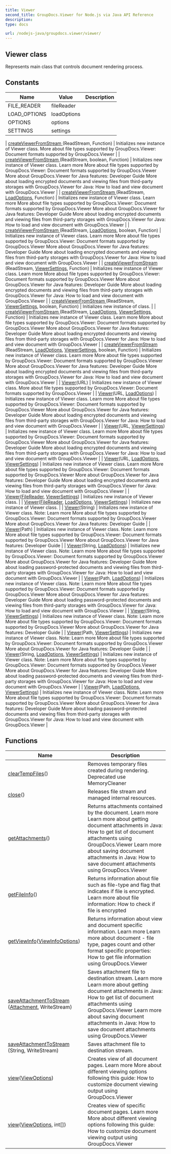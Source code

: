 ```yaml
---
title: Viewer
second_title: GroupDocs.Viewer for Node.js via Java API Reference
description: 
type: docs

url: /nodejs-java/groupdocs.viewer/viewer/
---
```


## Viewer class

 Represents main class that controls document rendering process.
 

## Constants

| Name | Value | Description |
| --- | --- | --- |
| FILE_READER | fileReader |  |
| LOAD_OPTIONS | loadOptions |  |
| OPTIONS | options |  |
| SETTINGS | settings |  |

| [createViewerFromStream ](viewer)(ReadStream, Function) | Initializes new instance of Viewer class. More about file types supported by GroupDocs.Viewer: Document formats supported by GroupDocs.Viewer |
| [createViewerFromStream ](viewer)(ReadStream, boolean, Function) | Initializes new instance of Viewer class. Learn more More about file types supported by GroupDocs.Viewer: Document formats supported by GroupDocs.Viewer More about GroupDocs.Viewer for Java features: Developer Guide More about loading encrypted documents and viewing files from third-party storages with GroupDocs.Viewer for Java: How to load and view document with GroupDocs.Viewer |
| [createViewerFromStream ](viewer)(ReadStream, [LoadOptions](../loadoptions), Function) | Initializes new instance of Viewer class. Learn more More about file types supported by GroupDocs.Viewer: Document formats supported by GroupDocs.Viewer More about GroupDocs.Viewer for Java features: Developer Guide More about loading encrypted documents and viewing files from third-party storages with GroupDocs.Viewer for Java: How to load and view document with GroupDocs.Viewer |
| [createViewerFromStream ](viewer)(ReadStream, [LoadOptions](../loadoptions), boolean, Function) | Initializes new instance of Viewer class. Learn more More about file types supported by GroupDocs.Viewer: Document formats supported by GroupDocs.Viewer More about GroupDocs.Viewer for Java features: Developer Guide More about loading encrypted documents and viewing files from third-party storages with GroupDocs.Viewer for Java: How to load and view document with GroupDocs.Viewer |
| [createViewerFromStream ](viewer)(ReadStream, [ViewerSettings](../viewersettings), Function) | Initializes new instance of Viewer class. Learn more More about file types supported by GroupDocs.Viewer: Document formats supported by GroupDocs.Viewer More about GroupDocs.Viewer for Java features: Developer Guide More about loading encrypted documents and viewing files from third-party storages with GroupDocs.Viewer for Java: How to load and view document with GroupDocs.Viewer |
| [createViewerFromStream ](viewer)(ReadStream, [ViewerSettings](../viewersettings), boolean, Function) | Initializes new instance of class. |
| [createViewerFromStream ](viewer)(ReadStream, [LoadOptions](../loadoptions), [ViewerSettings](../viewersettings), Function) | Initializes new instance of Viewer class. Learn more More about file types supported by GroupDocs.Viewer: Document formats supported by GroupDocs.Viewer More about GroupDocs.Viewer for Java features: Developer Guide More about loading encrypted documents and viewing files from third-party storages with GroupDocs.Viewer for Java: How to load and view document with GroupDocs.Viewer |
| [createViewerFromStream ](viewer)(ReadStream, [LoadOptions](../loadoptions), [ViewerSettings](../viewersettings), boolean, Function) | Initializes new instance of Viewer class. Learn more More about file types supported by GroupDocs.Viewer: Document formats supported by GroupDocs.Viewer More about GroupDocs.Viewer for Java features: Developer Guide More about loading encrypted documents and viewing files from third-party storages with GroupDocs.Viewer for Java: How to load and view document with GroupDocs.Viewer |
| [Viewer](viewer)(URL) | Initializes new instance of Viewer class. More about file types supported by GroupDocs.Viewer: Document formats supported by GroupDocs.Viewer |
| [Viewer](viewer)(URL, [LoadOptions](../loadoptions)) | Initializes new instance of Viewer class. Learn more More about file types supported by GroupDocs.Viewer: Document formats supported by GroupDocs.Viewer More about GroupDocs.Viewer for Java features: Developer Guide More about loading encrypted documents and viewing files from third-party storages with GroupDocs.Viewer for Java: How to load and view document with GroupDocs.Viewer |
| [Viewer](viewer)(URL, [ViewerSettings](../viewersettings)) | Initializes new instance of Viewer class. Learn more More about file types supported by GroupDocs.Viewer: Document formats supported by GroupDocs.Viewer More about GroupDocs.Viewer for Java features: Developer Guide More about loading encrypted documents and viewing files from third-party storages with GroupDocs.Viewer for Java: How to load and view document with GroupDocs.Viewer |
| [Viewer](viewer)(URL, [LoadOptions](../loadoptions), [ViewerSettings](../viewersettings)) | Initializes new instance of Viewer class. Learn more More about file types supported by GroupDocs.Viewer: Document formats supported by GroupDocs.Viewer More about GroupDocs.Viewer for Java features: Developer Guide More about loading encrypted documents and viewing files from third-party storages with GroupDocs.Viewer for Java: How to load and view document with GroupDocs.Viewer |
| [Viewer](viewer)([FileReader](../filereader), [ViewerSettings](../viewersettings)) | Initializes new instance of Viewer class. |
| [Viewer](viewer)([FileReader](../filereader), [LoadOptions](../loadoptions), [ViewerSettings](../viewersettings)) | Initializes new instance of Viewer class. |
| [Viewer](viewer)(String) | Initializes new instance of Viewer class. Note: Learn more More about file types supported by GroupDocs.Viewer: Document formats supported by GroupDocs.Viewer More about GroupDocs.Viewer for Java features: Developer Guide |
| [Viewer](viewer)(Path) | Initializes new instance of Viewer class. Note: Learn more More about file types supported by GroupDocs.Viewer: Document formats supported by GroupDocs.Viewer More about GroupDocs.Viewer for Java features: Developer Guide |
| [Viewer](viewer)(String, [LoadOptions](../loadoptions)) | Initializes new instance of Viewer class. Note: Learn more More about file types supported by GroupDocs.Viewer: Document formats supported by GroupDocs.Viewer More about GroupDocs.Viewer for Java features: Developer Guide More about loading password-protected documents and viewing files from third-party storages with GroupDocs.Viewer for Java: How to load and view document with GroupDocs.Viewer |
| [Viewer](viewer)(Path, [LoadOptions](../loadoptions)) | Initializes new instance of Viewer class. Note: Learn more More about file types supported by GroupDocs.Viewer: Document formats supported by GroupDocs.Viewer More about GroupDocs.Viewer for Java features: Developer Guide More about loading password-protected documents and viewing files from third-party storages with GroupDocs.Viewer for Java: How to load and view document with GroupDocs.Viewer |
| [Viewer](viewer)(String, [ViewerSettings](../viewersettings)) | Initializes new instance of Viewer class. Note: Learn more More about file types supported by GroupDocs.Viewer: Document formats supported by GroupDocs.Viewer More about GroupDocs.Viewer for Java features: Developer Guide |
| [Viewer](viewer)(Path, [ViewerSettings](../viewersettings)) | Initializes new instance of Viewer class. Note: Learn more More about file types supported by GroupDocs.Viewer: Document formats supported by GroupDocs.Viewer More about GroupDocs.Viewer for Java features: Developer Guide |
| [Viewer](viewer)(String, [LoadOptions](../loadoptions), [ViewerSettings](../viewersettings)) | Initializes new instance of Viewer class. Note: Learn more More about file types supported by GroupDocs.Viewer: Document formats supported by GroupDocs.Viewer More about GroupDocs.Viewer for Java features: Developer Guide More about loading password-protected documents and viewing files from third-party storages with GroupDocs.Viewer for Java: How to load and view document with GroupDocs.Viewer |
| [Viewer](viewer)(Path, [LoadOptions](../loadoptions), [ViewerSettings](../viewersettings)) | Initializes new instance of Viewer class. Note: Learn more More about file types supported by GroupDocs.Viewer: Document formats supported by GroupDocs.Viewer More about GroupDocs.Viewer for Java features: Developer Guide More about loading password-protected documents and viewing files from third-party storages with GroupDocs.Viewer for Java: How to load and view document with GroupDocs.Viewer |

## Functions

| Name | Description |
| --- | --- |
| [clearTempFiles](cleartempfiles)() | Removes temporary files created during rendering. Deprecated use MemoryCleaner |
| [close](close)() | Releases file stream and managed internal resources. |
| [getAttachments](getattachments)() | Returns attachments contained by the document. Learn more Learn more about getting document attachments in Java: How to get list of document attachments using GroupDocs.Viewer Learn more about saving document attachments in Java: How to save document attachments using GroupDocs.Viewer |
| [getFileInfo](getfileinfo)() | Returns information about file such as file-type and flag that indicates if file is encrypted. Learn more about file information: How to check if file is encrypted |
| [getViewInfo](getviewinfo)([ViewInfoOptions](../viewinfooptions)) | Returns information about view and document specific information. Learn more Learn more about document - file type, pages count and other format specific properties: How to get file information using GroupDocs.Viewer |
| [saveAttachmentToStream ](saveattachment)([Attachment](../attachment), WriteStream) | Saves attachment file to destination stream. Learn more Learn more about getting document attachments in Java: How to get list of document attachments using GroupDocs.Viewer Learn more about saving document attachments in Java: How to save document attachments using GroupDocs.Viewer |
| [saveAttachmentToStream ](saveattachment)(String, WriteStream) | Saves attachment file to destination stream. |
| [view](view)([ViewOptions](../viewoptions)) | Creates view of all document pages. Learn more More about different viewing options following this guide: How to customize document viewing output using GroupDocs.Viewer |
| [view](view)([ViewOptions](../viewoptions), int[]) | Creates view of specific document pages. Learn more More about different viewing options following this guide: How to customize document viewing output using GroupDocs.Viewer |
